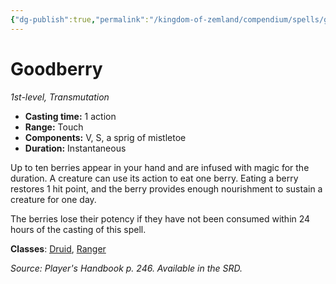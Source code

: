 ```yaml
---
{"dg-publish":true,"permalink":"/kingdom-of-zemland/compendium/spells/goodberry/","tags":["compendium/src/5e/phb","spell/class/druid","spell/class/ranger","spell/level/1","spell/school/transmutation"]}
---
```


# Goodberry

*1st-level, Transmutation*  

- **Casting time:** 1 action
- **Range:** Touch
- **Components:** V, S, a sprig of mistletoe
- **Duration:** Instantaneous

Up to ten berries appear in your hand and are infused with magic for the duration. A creature can use its action to eat one berry. Eating a berry restores 1 hit point, and the berry provides enough nourishment to sustain a creature for one day.

The berries lose their potency if they have not been consumed within 24 hours of the casting of this spell.

**Classes**: [Druid](compendium/classes/druid.md), [Ranger](compendium/classes/ranger.md)

*Source: Player's Handbook p. 246. Available in the SRD.*